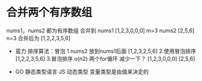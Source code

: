 # 合并两个有序数组

nums1，nums2 都为有序数组 合并到
nums1 [1,2,3,0,0,0]  m=3
nums2 [2,5,6]        n=3
合并后为 [1,2,2,3,5,6]

- 蛮力
  排序算法：冒泡
  1.nums2 放到nums1后面  [1,2,3,2,5,6]
  2.使用冒泡排序  [1,2,2,3,5,6]
  3.冒泡排序 o(n2) 两个for循环
    减少一下？
    [1,2,3,0,0,0]
    [2,5,6]

- GO 静态类型语言
  JS 动态类型 变量类型是由值来决定的
  


